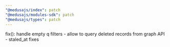 ```yaml
---
"@medusajs/index": patch
"@medusajs/modules-sdk": patch
"@medusajs/types": patch
---
```


fix(): handle empty q filters - allow to query deleted records from graph API - staled_at fixes
